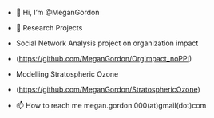 - 👋 Hi, I’m @MeganGordon

- 🌱 Research Projects

- Social Network Analysis project on organization impact 
- (https://github.com/MeganGordon/OrgImpact_noPPI)

- Modelling Stratospheric Ozone 
- (https://github.com/MeganGordon/StratosphericOzone)


- 📫 How to reach me megan.gordon.000(at)gmail(dot)com
